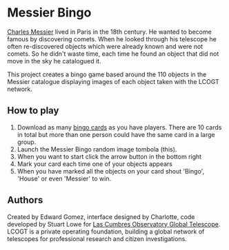 Messier Bingo
=============

[Charles Messier](https://en.wikipedia.org/wiki/Charles_Messier) lived in Paris in the 18th century. He wanted to become famous by discovering comets. When he looked through his telescope he often re-discovered objects which were already known and were not comets. So he didn't waste time, each time he found an object that did not move in the sky he catalogued it.

This project creates a bingo game based around the 110 objects in the Messier catalogue displaying images of each object taken with the LCOGT network.

How to play
-----------
 1. Download as many [bingo cards](http://lcogt.net/education/messierbingo) as you have players. There are 10 cards in total but more than one person could have the same card in a large group.
 1. Launch the Messier Bingo random image tombola (this).
 1. When you want to start click the arrow button in the bottom right 
 1. Mark your card each time one of your objects appears
 1. When you have marked all the objects on your card shout 'Bingo', 'House' or even 'Messier' to win.

Authors
-------
Created by Edward Gomez, interface designed by Charlotte, code developed by Stuart Lowe for [Las Cumbres Observatory Global Telescope](http://lcogt.net/). LCOGT is a private operating foundation, building a global network of telescopes for professional research and citizen investigations.
